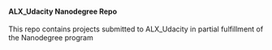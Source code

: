 #### ALX_Udacity Nanodegree Repo

This repo contains projects submitted to ALX_Udacity in partial fulfillment of the Nanodegree program
